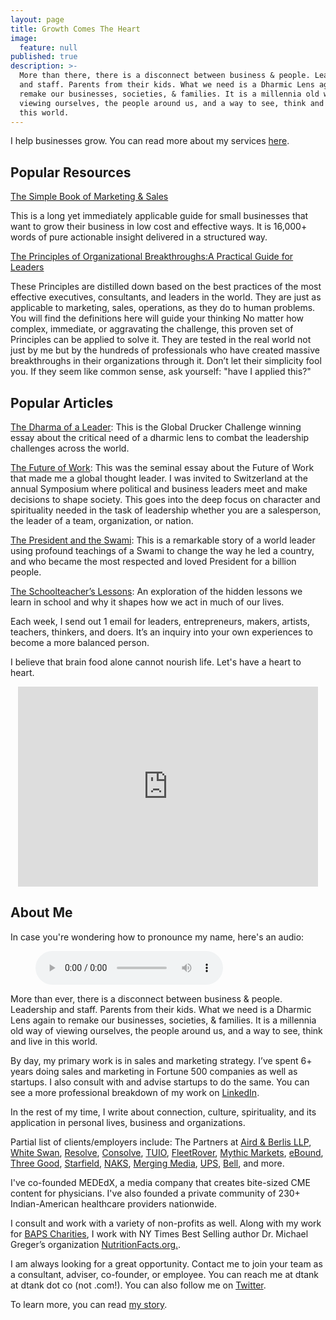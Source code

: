 ```yaml
---
layout: page
title: Growth Comes The Heart
image:
  feature: null
published: true
description: >-
  More than there, there is a disconnect between business & people. Leadership
  and staff. Parents from their kids. What we need is a Dharmic Lens again to
  remake our businesses, societies, & families. It is a millennia old way of
  viewing ourselves, the people around us, and a way to see, think and live in
  this world.
---
```


I help businesses grow. You can read more about my services [here](/services).


## Popular Resources

[The Simple Book of Marketing & Sales](/simple-book/)

This is a long yet immediately applicable guide for small businesses that want to grow their business in low cost and effective ways. It is 16,000+ words of pure actionable insight delivered in a structured way.

[The Principles of Organizational Breakthroughs:A Practical Guide for Leaders](https://www.slideshare.net/dpvtank/principles-of-breakthrough-a-practical-guide-for-leaders)

These Principles are distilled down based on the best practices of the most effective executives, consultants, and leaders in the world. They are just as applicable to marketing, sales, operations, as they do to human problems. You will find the definitions here will guide your thinking No matter how complex, immediate, or aggravating the challenge, this proven set of Principles can be applied to solve it. They are tested in the real world not just by me but by the hundreds of professionals who have created massive breakthroughs in their organizations through it. Don’t let their simplicity fool you. If they seem like common sense, ask yourself: "have I applied this?"

## Popular Articles

[The Dharma of a Leader](/the-dharma-of-a-leader): This is the Global Drucker Challenge winning essay about the critical need of a dharmic lens to combat the leadership challenges across the world.

[The Future of Work](/the-future-of-work): This was the seminal essay about the Future of Work that made me a global thought leader. I was invited to Switzerland at the annual Symposium where political and business leaders meet and make decisions to shape society. This goes into the deep focus on character and spirituality needed in the task of leadership whether you are a salesperson, the leader of a team, organization, or nation.

[The President and the Swami](/The-President-and-The-Swami): This is a remarkable story of a world leader using profound teachings of a Swami to change the way he led a country, and who became the most respected and loved President for a billion people.

[The Schoolteacher’s Lessons](/the-schoolteachers-lesson): An exploration of the hidden lessons we learn in school and why it shapes how we act in much of our lives.

Each week, I send out 1 email for leaders, entrepreneurs, makers, artists, teachers, thinkers, and doers. It’s an inquiry into your own experiences to become a more balanced person.

I believe that brain food alone cannot nourish life. Let's have a heart to heart.

<center><iframe src="https://dtank.substack.com/embed" width="480" height="320" frameborder="0" scrolling="no"></iframe></center>


## About Me

In case you're wondering how to pronounce my name, here's an audio:
<figure>
     <audio
        controls
        src="/assets/pronounciation.mp3">
            Your browser does not support the
            <code>audio</code> element.
    </audio>
</figure>

More than ever, there is a disconnect between business & people. Leadership and staff. Parents from their kids. What we need is a Dharmic Lens again to remake our businesses, societies, & families. It is a millennia old way of viewing ourselves, the people around us, and a way to see, think and live in this world.

By day, my primary work is in sales and marketing strategy. I’ve spent 6+ years doing sales and marketing in Fortune 500 companies as well as startups. I also consult with and advise startups to do the same. You can see a more professional breakdown of my work on [LinkedIn](https://www.linkedin.com/in/dtankco).

In the rest of my time, I write about connection, culture, spirituality, and its application in personal lives, business and organizations.

Partial list of clients/employers include: The Partners at [Aird & Berlis LLP](https://www.airdberlis.com/), [White Swan](https://www.whiteswan.io), [Resolve](https://www.resolvemedicalbills.com/), [Consolve](http://consolve.com), [TUIO](http://tuiopay.com), [FleetRover](http://fleetrover.com), [Mythic Markets](http://mythicmarkets.com), [eBound](http://eboundcanada.org), [Three Good](http://threegood.com), [Starfield](http://starfield.ca), [NAKS](http://naks.us), [Merging Media](http://mergingmedia.com), [UPS](http://ups.com), [Bell](http://bell.ca), and more.

I've co-founded MEDEdX, a media company that creates bite-sized CME content for physicians. I've also founded a private community of 230+ Indian-American healthcare providers nationwide.

I consult and work with a variety of non-profits as well. Along with my work for [BAPS Charities](https://bapscharities.org), I work with NY Times Best Selling author Dr. Michael Greger’s organization [NutritionFacts.org.](http://www.nutritionfacts.org).

I am always looking for a great opportunity. Contact me to join your team as a consultant, adviser, co-founder, or employee. You can reach me at dtank at dtank dot co (not .com!). You can also follow me on [Twitter](https://www.twitter.com/dtankco).

To learn more, you can read [my story](/about/).
